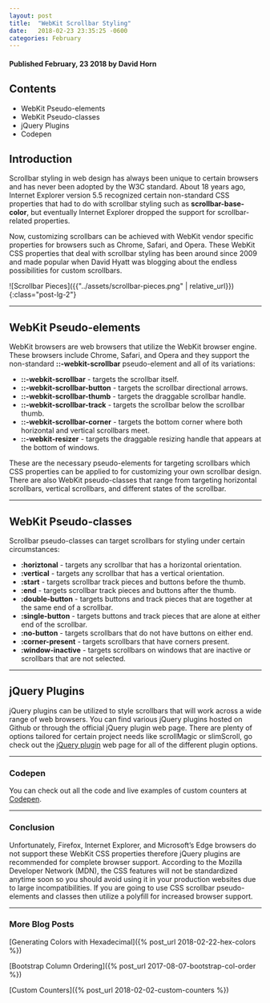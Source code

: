 ```yaml
---
layout: post
title:  "WebKit Scrollbar Styling"
date:   2018-02-23 23:35:25 -0600
categories: February
---
```



#### Published February, 23 2018 by David Horn


## Contents
* WebKit Pseudo-elements
* WebKit Pseudo-classes
* jQuery Plugins
* Codepen


## Introduction
Scrollbar styling in web design has always been unique to certain browsers and has never been adopted by the W3C standard. About 18 years ago, Internet Explorer version 5.5 recognized certain non-standard CSS properties that had to do with scrollbar styling such as <b>scrollbar-base-color</b>, but eventually Internet Explorer dropped the support for scrollbar-related properties.

Now, customizing scrollbars can be achieved with WebKit vendor specific properties for browsers such as Chrome, Safari, and Opera. These WebKit CSS properties that deal with scrollbar styling has been around since 2009 and made popular when David Hyatt was blogging about the endless possibilities for custom scrollbars.

![Scrollbar Pieces]({{"../assets/scrollbar-pieces.png" | relative_url}}){:class="post-lg-2"}

****

## WebKit Pseudo-elements
WebKit browsers are web browsers that utilize the WebKit browser engine. These browsers include Chrome, Safari, and Opera and they support the non-standard <b>::-webkit-scrollbar</b> pseudo-element and all of its variations:

* <b>::-webkit-scrollbar</b> - targets the scrollbar itself.
* <b>::-webkit-scrollbar-button</b> - targets the scrollbar directional arrows.
* <b>::-webkit-scrollbar-thumb</b> - targets the draggable scrollbar handle.
* <b>::-webkit-scrollbar-track</b> - targets the scrollbar below the scrollbar thumb.
* <b>::-webkit-scrollbar-corner</b> - targets the bottom corner where both horizontal and vertical scrollbars meet.
* <b>::-webkit-resizer</b> - targets the draggable resizing handle that appears at the bottom of windows.

These are the necessary pseudo-elements for targeting scrollbars which CSS properties can be applied to for customizing your own scrollbar design. There are also WebKit pseudo-classes that range from targeting horizontal scrollbars, vertical scrollbars, and different states of the scrollbar.

****

## WebKit Pseudo-classes
Scrollbar pseudo-classes can target scrollbars for styling under certain circumstances:

* <b>:horiztonal</b> - targets any scrollbar that has a horizontal orientation.
* <b>:vertical</b> - targets any scrollbar that has a vertical orientation.
* <b>:start</b> - targets scrollbar track pieces and buttons before the thumb.
* <b>:end</b> - targets scrollbar track pieces and buttons after the thumb.
* <b>:double-button</b> - targets buttons and track pieces that are together at the same end of a scrollbar.
* <b>:single-button</b> - targets buttons and track pieces that are alone at either end of the scrollbar.
* <b>:no-button</b> - targets scrollbars that do not have buttons on either end.
* <b>:corner-present</b> - targets scrollbars that have corners present.
* <b>:window-inactive</b> - targets scrollbars on windows that are inactive or scrollbars that are not selected.

****

## jQuery Plugins
jQuery plugins can be utilized to style scrollbars that will work across a wide range of web browsers. You can find various jQuery plugins hosted on Github or through the official jQuery plugin web page. There are plenty of options tailored for certain project needs like scrollMagic or slimScroll, go check out the [jQuery plugin](https://plugins.jquery.com/tag/scrollbar/) web page for all of the different plugin options.

****

### Codepen
You can check out all the code and live examples of custom counters at [Codepen](https://codepen.io/davidh6164/).

****

### Conclusion
Unfortunately, Firefox, Internet Explorer, and Microsoft’s Edge browsers do not support these WebKit CSS properties therefore jQuery plugins are recommended for complete browser support. According to the Mozilla Developer Network (MDN), the CSS features will not be standardized anytime soon so you should avoid using it in your production websites due to large incompatibilities. If you are going to use CSS scrollbar pseudo-elements and classes then utilize a polyfill for increased browser support.

****

### More Blog Posts
[Generating Colors with Hexadecimal]({% post_url 2018-02-22-hex-colors %})

[Bootstrap Column Ordering]({% post_url 2017-08-07-bootstrap-col-order %})

[Custom Counters]({% post_url 2018-02-02-custom-counters %})
